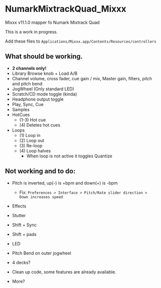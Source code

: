 NumarkMixtrackQuad_Mixxx
========================

Mixxx v11.1.0 mapper fo Numark Mixtrack Quad 

This is a work in progress.

Add these files to 
`Applications/Mixxx.app/Contents/Resources/controllers`

What should be working.
---------------
- **2 channels only!**
-	Library Browse knob + Load A/B
-	Channel volume, cross fader, cue gain / mix, Master gain, filters, pitch and pitch bend
- 	JogWheel  (Only standard LED)
-  Scratch/CD mode toggle (kinda)
-	Headphone output toggle 
-	Play, Sync, Cue
-	Samples
-	HotCues
    - (1-3) Hot cue
    - (4) Deletes hot cues
-	Loops
    - (1) Loop in
    - (2) Loop out
    - (3) Re-loop
    - (4) Loop halves
        - When loop is not active it toggles Quantize


 Not working and to do:
 ------------
- Pitch is inverted, up(-) is +bpm and down(+) is -bpm

  - Fix:    `Preferences > Interface > Pitch/Rate slider direction > Down increases speed`
-  Effects
-  Stutter
-  Shift + Sync
-  Shift + pads
-  LED
-  Pitch Bend on outer jogwheel
-  4 decks?
-	Clean up code, some features are already available.
-  More?
